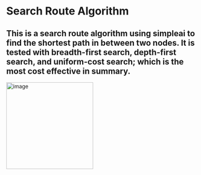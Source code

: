 # Search Route Algorithm
## This is a search route algorithm using simpleai to find the shortest path in between two nodes. It is tested with breadth-first search, depth-first search, and uniform-cost search; which is the most cost effective in summary.
<img width="230" alt="image" src="https://github.com/user-attachments/assets/e7b34ed3-110a-4bce-9331-002fcd6648ba">
